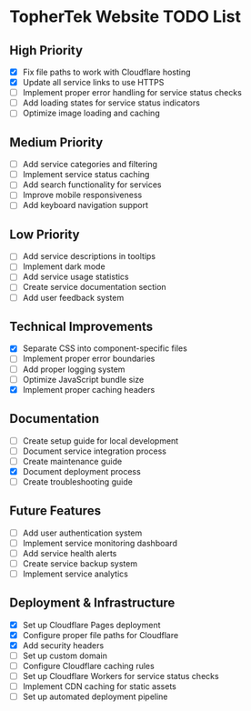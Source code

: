 # TopherTek Website TODO List

## High Priority
- [x] Fix file paths to work with Cloudflare hosting
- [x] Update all service links to use HTTPS
- [ ] Implement proper error handling for service status checks
- [ ] Add loading states for service status indicators
- [ ] Optimize image loading and caching

## Medium Priority
- [ ] Add service categories and filtering
- [ ] Implement service status caching
- [ ] Add search functionality for services
- [ ] Improve mobile responsiveness
- [ ] Add keyboard navigation support

## Low Priority
- [ ] Add service descriptions in tooltips
- [ ] Implement dark mode
- [ ] Add service usage statistics
- [ ] Create service documentation section
- [ ] Add user feedback system

## Technical Improvements
- [x] Separate CSS into component-specific files
- [ ] Implement proper error boundaries
- [ ] Add proper logging system
- [ ] Optimize JavaScript bundle size
- [x] Implement proper caching headers

## Documentation
- [ ] Create setup guide for local development
- [ ] Document service integration process
- [ ] Create maintenance guide
- [x] Document deployment process
- [ ] Create troubleshooting guide

## Future Features
- [ ] Add user authentication system
- [ ] Implement service monitoring dashboard
- [ ] Add service health alerts
- [ ] Create service backup system
- [ ] Implement service analytics

## Deployment & Infrastructure
- [x] Set up Cloudflare Pages deployment
- [x] Configure proper file paths for Cloudflare
- [x] Add security headers
- [ ] Set up custom domain
- [ ] Configure Cloudflare caching rules
- [ ] Set up Cloudflare Workers for service status checks
- [ ] Implement CDN caching for static assets
- [ ] Set up automated deployment pipeline 